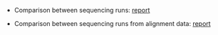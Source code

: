 
- Comparison between sequencing runs: [report](https://raw.githack.com/ziphra/long_reads/main/compare/NanoComp-report.html) 


- Comparison between sequencing runs from alignment data: [report](https://raw.githack.com/ziphra/long_reads/main/compare/NanoComp-report-bam.html)  